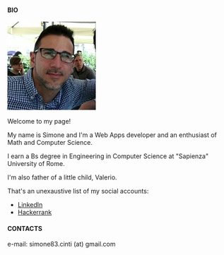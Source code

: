 #### BIO

![My picture](/images/me.jpg)

Welcome to my page!

My name is Simone and I'm a Web Apps developer and an enthusiast of Math and Computer Science.

I earn a Bs degree in Engineering in Computer Science at "Sapienza" University of Rome.

I'm also father of a little child, Valerio.

That's an unexaustive list of my social accounts:
  - [LinkedIn](https://www.linkedin.com/in/simone-cinti-1743a659/)
  - [Hackerrank](https://www.hackerrank.com/sim083)


#### CONTACTS
 
e-mail: simone83.cinti (at) gmail.com
